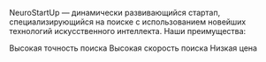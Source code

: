 NeuroStartUp — динамически развивающийся стартап, специализирующийся на поиске с использованием новейших 
технологий искусственного интеллекта. Наши преимущества:

Высокая точность поиска
Высокая скорость поиска
Низкая цена

